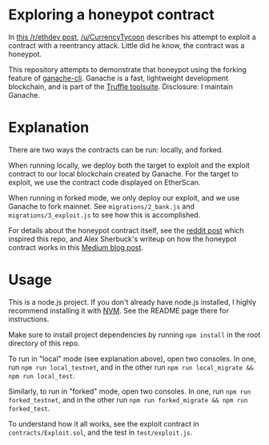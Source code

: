 # Exploring a honeypot contract

In [this /r/ethdev post](https://www.reddit.com/r/ethdev/comments/7x5rwr/tricked_by_a_honeypot_contract_or_beaten_by/), [/u/CurrencyTycoon](https://www.reddit.com/u/CurrencyTycoon) describes his attempt to exploit a contract with a reentrancy attack. Little did he know, the contract was a honeypot.

This repository attempts to demonstrate that honeypot using the forking feature of [ganache-cli](https://github.com/trufflesuite/ganache-cli). Ganache is a fast, lightweight development blockchain, and is part of the [Truffle toolsuite](http://truffleframework.com/). Disclosure: I maintain Ganache.


# Explanation

There are two ways the contracts can be run: locally, and forked.

When running locally, we deploy both the target to exploit and the exploit contract to our local blockchain created by Ganache. For the target to exploit, we use the contract code displayed on EtherScan.

When running in forked mode, we only deploy our exploit, and we use Ganache to fork mainnet. See `migrations/2_bank.js` and `migrations/3_exploit.js` to see how this is accomplished.

For details about the honeypot contract itself, see the [reddit post](https://www.reddit.com/r/ethdev/comments/7x5rwr/tricked_by_a_honeypot_contract_or_beaten_by/) which inspired this repo, and Alex Sherbuck's writeup on how the honeypot contract works in this [Medium blog post](https://medium.com/@alexsherbuck/dissecting-an-ethereum-honey-pot-7102d7def5e0).

# Usage

This is a node.js project. If you don't already have node.js installed, I highly recommend installing it with [NVM](https://github.com/creationix/nvm). See the README page there for instructions.

Make sure to install project dependencies by running `npm install` in the root directory of this repo.

To run in "local" mode (see explanation above), open two consoles. In one, run `npm run local_testnet`, and in the other run `npm run local_migrate && npm run local_test`.

Similarly, to run in "forked" mode, open two consoles. In one, run `npm run forked_testnet`, and in the other run `npm run forked_migrate && npm run forked_test`.

To understand how it all works, see the exploit contract in `contracts/Exploit.sol`, and the test in `test/exploit.js`.

